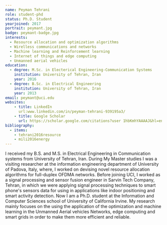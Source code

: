 ```yaml
---
name: Peyman Tehrani
role: student-phd
status: Ph.D. Student
yearjoined: 2017
portrait: peymant.jpg
badge: peymant-badge.jpg
interests:
  - Resource allocation and optimization algorithms 
  - Wirelless communications and networks
  - Machine learning and Reinforcement learning
  - Internet of things and edge computing
  - Unmanned aerial vehicles
education:
  - degree: M.Sc. in Electerical Engineering-Communication Systems
    institution: University of Tehran, Iran
    year: 2016
  - degree: B.Sc. in Electrical Engineering
    institution: University of Tehran, Iran
    year: 2013
email: peymant@uci.edu
websites:
    - title: LinkedIn
      url:www.linkedin.com/in/peyman-tehrani-939195a3/
    - title: Google Scholar
      url: https://scholar.google.com/citations?user 1hbKmhYAAAAJ&hl=en
bibliography:
  - items:
    - tehrani2016resource
    - mili2016energy
---
```


I received my B.S. and M.S. in Electrical Engineering in Communication systems from University of Tehran, Iran. During My Master studies I was a visiting researcher at the information engineering department of University of Padova, Italy, where, I worked on devising novel resource allocation algorithms for full-duplex OFDMA networks. Before joining UCI, I worked as a signal processing and sensor fusion engineer in Sarvin Tech Company, Tehran, in which we were applying signal processing techniques to smart phone's sensors data for using in applications like indoor positioning and smart activity detection. Now I am a Ph.D. student at the Information and Computer Sciences school of University of California Irvine. My research mainly focuses on the using the application of the optimization and machine learning in the Unmanned Aerial vehicles Networks, edge computing and smart grids in order to make them more efficient and reliable.
